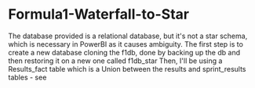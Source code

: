 # Formula1-Waterfall-to-Star
The database provided is a relational database, but it's not a star schema, which is necessary in PowerBI as it causes ambiguity.
The first step is to create a new database cloning the f1db, done by backing up the db and then restoring it on a new one called f1db_star
Then, I'll be using a Results_fact table which is a Union between the results and sprint_results tables - see 

